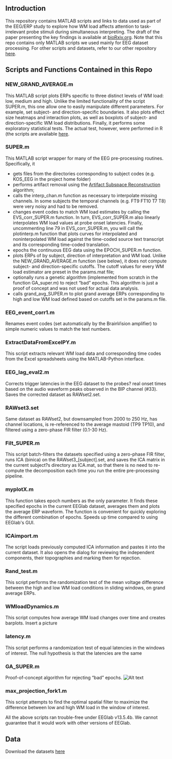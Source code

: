 ## Introduction

This repository contains MATLAB scripts and links to data used as part of the EEG/ERP study to explore how WM load affects attention to task-irrelevant probe stimuli during simultaneous interpreting. The draft of the paper presenting the key findings is available at [bioRxiv.org](https://cloud.mail.ru/public/3Lon/PVvjRVfY4). Note that this repo contains only MATLAB scripts we used mainly for EEG dataset processing. For other scripts and datasets, refer to our other repository [here]().

## Scripts and Functions Contained in this Repo

### NEW_GRAND_AVERAGE.m 

This MATLAB script plots ERPs specific to three distinct levels of WM load: low, medium and high. Unlike the limited functionality of the script SUPER.m, this one allow one to easily manipulate different parameters. For example, set subject- and direction-specific boundaries. It also plots effect size heatmaps and interaction plots, as well as boxplots of subject- and direction-specific WM load distributions. Finally, it performs some exploratory statistical tests. The actual test, however, were performed in R (the scripts are available [here](https://github.com/RomanKoshkin/R).

### SUPER.m

This MATLAB script wrapper for many of the EEG pre-processing routines. Specifically, it
-	gets files from the directories corresponding to subject codes (e.g. KOS_EEG in the project home folder)
-	performs artifact removal using the [Artifact Subspace Reconstruction]( https://www.google.ru/url?sa=t&rct=j&q=&esrc=s&source=web&cd=2&cad=rja&uact=8&ved=0ahUKEwjcopyLpP3VAhUJJ5oKHSRzDFkQFggvMAE&url=https%3A%2F%2Fsccn.ucsd.edu%2Feeglab%2Fplugins%2FASR.pdf&usg=AFQjCNEWMNv8JmmqhpschRTKlwo2Lffasg) algorithm;
-	calls the interp_chan.m function as necessary to interpolate missing channels. In some subjects the temporal channels (e.g. FT9 FT10 T7 T8) were very noisy and had to be removed.
-	changes event codes to match WM load estimates by calling the EVS_corr_SUPER.m function. In turn, EVS_corr_SUPER.m also linearly interpolates WM load values at probe onset latencies. Finally, uncommenting line 79 in EVS_corr_SUPER.m, you will call the plotinterp.m function that plots curves for interpolated and noninterpolated WM load against the time-coded source text transcript and its corresponding time-coded translation.
-	epochs the continuous EEG data using the EPOCH_SUPER.m function.
-	plots ERPs of by subject, direction of interpretation and WM load. Unlike the NEW_GRAND_AVERAGE.m function (see below), it does not compute subject- and direction-specific cutoffs. The cutoff values for every WM load estimator are preset in the params.mat file;
-	optionally runs a genetic algorithm (implemented from scratch in the function GA_super.m) to reject “bad” epochs. This algorithm is just a proof of concept and was not used for actual data analysis.
-	calls grand_avg_SUPER.m to plot grand average ERPs corresponding to high and low WM load defined based on cutoffs set in the params.m file.

### EEG_event_corr1.m

Renames event codes (set automatically by the BrainVision amplifier) to simple numeric values to match the text numbers.

### ExtractDataFromExcelPY.m 

This script extracts relevant WM load data and corresponding time codes from the Excel spreadsheets using the MATLAB-Python interface.

### EEG_lag_eval2.m 

Corrects trigger latencies in the EEG dataset to the probes? real onset times based on the audio waveform peaks observed in the BIP channel (#33). Saves the corrected dataset as RAWset2.set.

### RAWset3.set 

Same dataset as RAWset2, but downsampled from 2000 to 250 Hz, has channel locations, is re-referenced to the average mastoid (TP9 TP10), and filtered using a zero-phase FIR filter (0.1-30 Hz).

### Filt_SUPER.m

This script batch-filters the datasets specified using a zero-phase FIR filter, runs ICA (binica) on the RAWset3_[subject].set, and saves the ICA matrix in the current subject?s directory as ICA.mat, so that there is no need to re-compute the decomposition each time you run the entire pre-processing pipeline.

### myplotX.m

This function takes epoch numbers as the only parameter. It finds these specified epochs in the current EEGlab dataset, averages them and plots the average ERP waveform. The function is convenient for quickly exploring the different combination of epochs. Speeds up time compared to using EEGlab's GUI.

### ICAimport.m

The script loads previously computed ICA information and pastes it into the current dataset. It also opens the dialog for reviewing the independent components, their topographies and marking them for rejection.

### Rand_test.m

This script performs the randomization test of the mean voltage difference between the high and low WM load conditions in sliding windows, on grand average ERPs.

### WMloadDynamics.m

This script computes how average WM load changes over time and creates barplots. Insert a picture

### latency.m

This script performs a randomization test of equal latencies in the windows of interest. The null hypothesis is that the latencies are the same

### GA_SUPER.m

Proof-of-concept algorithm for rejecting “bad” epochs. ![Alt text](https://github.com/RomanKoshkin/EEG/GA.png)

### max_projection_fork1.m

This script attempts to find the optimal spatial filter to maximize the difference between low and high WM load in the window of interest.

All the above scripts ran trouble-free under EEGlab v13.5.4b. We cannot guarantee that it would work with other versions of EEGlab.


## Data

Download the datasets [here](https://cloud.mail.ru/public/4cRw/2z7aTxQTx)

